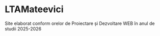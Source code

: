 # LTAMateevici
Site elaborat conform orelor de Proiectare și Dezvoltare WEB în anul de studii 2025-2026

